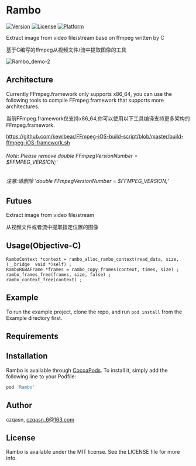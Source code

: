 # Rambo

[![Version](https://img.shields.io/cocoapods/v/Rambo.svg?style=flat)](https://cocoapods.org/pods/Rambo)
[![License](https://img.shields.io/cocoapods/l/Rambo.svg?style=flat)](https://cocoapods.org/pods/Rambo)
[![Platform](https://img.shields.io/cocoapods/p/Rambo.svg?style=flat)](https://cocoapods.org/pods/Rambo)

Extract image from video file/stream base on ffmpeg written by C

基于C编写的ffmpeg从视频文件/流中提取图像的工具

![Rambo_demo-2](http://pba6dsu9x.bkt.clouddn.com/Rambo_demo-2.gif)

## Architecture
Currently FFmpeg.framework only supports x86_64, you can use the following tools to compile FFmpeg.framework that supports more architectures.

当前FFmpeg.framework仅支持x86_64,你可以使用以下工具编译支持更多架构的FFmpeg.framework.

https://github.com/kewlbear/FFmpeg-iOS-build-script/blob/master/build-ffmpeg-iOS-framework.sh

###### Note: Please remove double FFmpegVersionNumber = $FFMPEG_VERSION;'
###### 注意:请删除 'double FFmpegVersionNumber = $FFMPEG_VERSION;'

## Futues

Extract image from video file/stream

从视频文件或者流中提取指定位置的图像

## Usage(Objective-C)

```
RamboContext *context = rambo_alloc_rambo_context(read_data, size, (__bridge  void *)self) ;
RamboRGBAFrame *frames = rambo_copy_frames(context, times, size) ;
rambo_frames_free(frames, size, false) ;
rambo_context_free(context) ;
```

## Example

To run the example project, clone the repo, and run `pod install` from the Example directory first.

## Requirements

## Installation

Rambo is available through [CocoaPods](https://cocoapods.org). To install
it, simply add the following line to your Podfile:

```ruby
pod 'Rambo'
```

## Author

czqasn, czqasn_6@163.com

## License

Rambo is available under the MIT license. See the LICENSE file for more info.


